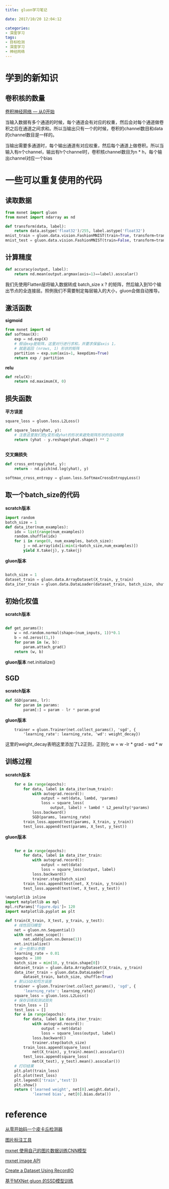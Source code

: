 ```yaml
---
title: gluon学习笔记

date: 2017/10/20 12:04:12

categories:
- 深度学习
tags:
- 目标检测
- 深度学习
- 神经网络
---
```



# 学到的新知识

## 卷积核的数量
[卷积神经网络 — 从0开始](http://zh.gluon.ai/chapter_convolutional-neural-networks/cnn-scratch.html)

当输入数据有多个通道的时候，每个通道会有对应的权重，然后会对每个通道做卷积之后在通道之间求和。所以当输出只有一个的时候，卷积的channel数目和data的channel数目是一样的。

当输出需要多通道时，每个输出通道有对应权重，然后每个通道上做卷积。所以当输入有n个channel，输出有h个channel时，卷积核channel数目为n * h，每个输出channel对应一个bias








# 一些可以重复使用的代码
## 读取数据
```python
from mxnet import gluon
from mxnet import ndarray as nd

def transform(data, label):
    return data.astype('float32')/255, label.astype('float32')
mnist_train = gluon.data.vision.FashionMNIST(train=True, transform=transform)
mnist_test = gluon.data.vision.FashionMNIST(train=False, transform=transform)
```


## 计算精度


```python
def accuracy(output, label):
    return nd.mean(output.argmax(axis=1)==label).asscalar()

```

我们先使用Flatten层将输入数据转成 batch_size x ? 的矩阵，然后输入到10个输出节点的全连接层。照例我们不需要制定每层输入的大小，gluon会做自动推导。


## 激活函数

**sigmoid**
```python
from mxnet import nd
def softmax(X):
    exp = nd.exp(X)
    # 假设exp是矩阵，这里对行进行求和，并要求保留axis 1，
    # 就是返回 (nrows, 1) 形状的矩阵
    partition = exp.sum(axis=1, keepdims=True)
    return exp / partition

```


**relu**
```python
def relu(X):
    return nd.maximum(X, 0)
```

## 损失函数 

**平方误差**
```python
square_loss = gluon.loss.L2Loss()

```
```python
def square_loss(yhat, y):
    # 注意这里我们把y变形成yhat的形状来避免矩阵形状的自动转换
    return (yhat - y.reshape(yhat.shape)) ** 2
 
```

**交叉熵损失**

```python
def cross_entropy(yhat, y):
    return - nd.pick(nd.log(yhat), y)
```

```python
softmax_cross_entropy = gluon.loss.SoftmaxCrossEntropyLoss()
```

## 取一个batch_size的代码
**scratch版本**
```python
import random
batch_size = 1
def data_iter(num_examples):
    idx = list(range(num_examples))
    random.shuffle(idx)
    for i in range(0, num_examples, batch_size):
        j = nd.array(idx[i:min(i+batch_size,num_examples)])
        yield X.take(j), y.take(j)
```
**gluon版本**
```python

batch_size = 1
dataset_train = gluon.data.ArrayDataset(X_train, y_train)
data_iter_train = gluon.data.DataLoader(dataset_train, batch_size, shuffle=True)


```



## 初始化权值

**scratch版本**

```python

def get_params():
    w = nd.random.normal(shape=(num_inputs, 1))*0.1
    b = nd.zeros((1,))
    for param in (w, b):
        param.attach_grad()
    return (w, b)
```

**gluon版本**
net.initialize()

## SGD
**scratch版本**

```python
def SGD(params, lr):
    for param in params:
        param[:] = param - lr * param.grad

```

**gluon版本**
```
    trainer = gluon.Trainer(net.collect_params(), 'sgd', {
        'learning_rate': learning_rate, 'wd': weight_decay})
```
这里的weight_decay表明这里添加了L2正则，正则化
w = w -lr * grad - wd * w

## 训练过程


**scratch版本**


```python
    for e in range(epochs):        
        for data, label in data_iter(num_train):
            with autograd.record():
                output = net(data, lambd, *params)
                loss = square_loss(
                    output, label) + lambd * L2_penalty(*params)
            loss.backward()
            SGD(params, learning_rate)
        train_loss.append(test(params, X_train, y_train))
        test_loss.append(test(params, X_test, y_test))
```

**gluon版本**

```python

    for e in range(epochs):        
        for data, label in data_iter_train:
            with autograd.record():
                output = net(data)
                loss = square_loss(output, label)
            loss.backward()
            trainer.step(batch_size)            
        train_loss.append(test(net, X_train, y_train))
        test_loss.append(test(net, X_test, y_test))

```

```python
%matplotlib inline
import matplotlib as mpl
mpl.rcParams['figure.dpi']= 120
import matplotlib.pyplot as plt

def train(X_train, X_test, y_train, y_test):
    # 线性回归模型
    net = gluon.nn.Sequential()
    with net.name_scope():
        net.add(gluon.nn.Dense(1))
    net.initialize()
    # 设一些默认参数
    learning_rate = 0.01
    epochs = 100
    batch_size = min(10, y_train.shape[0])
    dataset_train = gluon.data.ArrayDataset(X_train, y_train)
    data_iter_train = gluon.data.DataLoader(
        dataset_train, batch_size, shuffle=True)
    # 默认SGD和均方误差
    trainer = gluon.Trainer(net.collect_params(), 'sgd', {
        'learning_rate': learning_rate})
    square_loss = gluon.loss.L2Loss()
    # 保存训练和测试损失
    train_loss = []
    test_loss = []
    for e in range(epochs):
        for data, label in data_iter_train:
            with autograd.record():
                output = net(data)
                loss = square_loss(output, label)
            loss.backward()
            trainer.step(batch_size)
        train_loss.append(square_loss(
            net(X_train), y_train).mean().asscalar())
        test_loss.append(square_loss(
            net(X_test), y_test).mean().asscalar())
    # 打印结果
    plt.plot(train_loss)
    plt.plot(test_loss)
    plt.legend(['train','test'])
    plt.show()
    return ('learned weight', net[0].weight.data(),
            'learned bias', net[0].bias.data())
```



# reference

[从零开始码一个皮卡丘检测器](https://zhuanlan.zhihu.com/p/28867241)

[图片标注工具](http://blog.csdn.net/jesse_mx/article/details/53606897)

[ mxnet 使用自己的图片数据训练CNN模型](http://blog.csdn.net/u014696921/article/details/56877979)

[mxnet image API](https://mxnet.incubator.apache.org/api/python/image.html#Image)

[Create a Dataset Using RecordIO](https://mxnet.incubator.apache.org/how_to/recordio.html?highlight=recordio)

[基于MXNet gluon 的SSD模型训练](http://blog.csdn.net/muyouhang/article/details/77727381)

